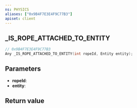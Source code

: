 ```yaml
---
ns: PHYSICS
aliases: ["0x9B4F7E3E4F9C77B3"]
apiset: client
---
```

## _IS_ROPE_ATTACHED_TO_ENTITY

```c
// 0x9B4F7E3E4F9C77B3
Any _IS_ROPE_ATTACHED_TO_ENTITY(int ropeId, Entity entity);
```


## Parameters
* **ropeId**:
* **entity**:

## Return value